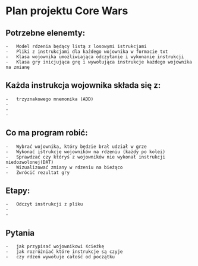# Plan projektu Core Wars



## Potrzebne elenemty:
    -   Model rdzenia będący listą z losowymi istrukcjami
    -   Pliki z instrukcjami dla każdego wojownika w formacie txt
    -   Klasa wojownika umożliwiająca odczytanie i wykonanie instrukcji
    -   Klasa gry inicjująca grę i wywołująca instrukcje każdego wojownika na zmianę


## Każda instrukcja wojownika składa się z:
    -   trzyznakowego mnemonika (ADD)
    -
    -
    -





## Co ma program robić:
    -   Wybrać wojownika, który będzie brał udział w grze
    -   Wykonać istrukcje wojowników na rdzeniu (każdy po kolei)
    -   Sprawdzać czy któryś z wojowników nie wykonał instrukcji niedozwolonej(DAT)
    -   Wizualizować zmiany w rdzeniu na bieżąco
    -   Zwrócić rezultat gry



## Etapy:
    -   Odczyt instrukcji z pliku
    -
    -

## Pytania
    -   jak przypisać wojownikowi ścieżkę
    -   jak rozróżniać które instrukcje są czyje
    -   czy rdzeń wywołuje całość od początku


